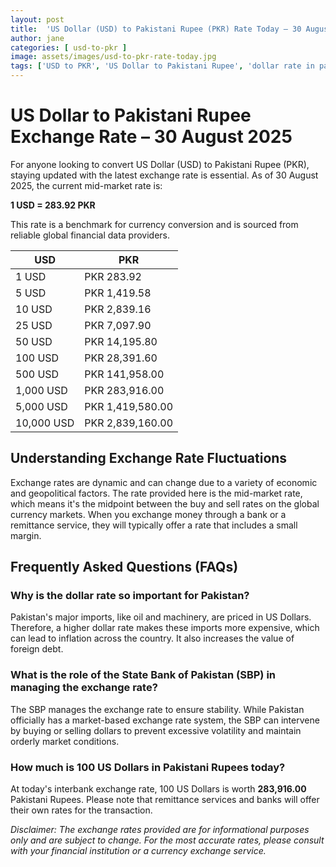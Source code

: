 ```yaml
---
layout: post
title:  'US Dollar (USD) to Pakistani Rupee (PKR) Rate Today – 30 August 2025'
author: jane
categories: [ usd-to-pkr ]
image: assets/images/usd-to-pkr-rate-today.jpg
tags: ['USD to PKR', 'US Dollar to Pakistani Rupee', 'dollar rate in pakistan', 'today dollar rate open market', 'usa to pakistan dollar rate']
---
```


# US Dollar to Pakistani Rupee Exchange Rate – 30 August 2025

For anyone looking to convert US Dollar (USD) to Pakistani Rupee (PKR), staying updated with the latest exchange rate is essential. As of 30 August 2025, the current mid-market rate is:

**1 USD = 283.92 PKR**

This rate is a benchmark for currency conversion and is sourced from reliable global financial data providers.

| USD | PKR |
| --- | --- |
| 1 USD | PKR 283.92 |
| 5 USD | PKR 1,419.58 |
| 10 USD | PKR 2,839.16 |
| 25 USD | PKR 7,097.90 |
| 50 USD | PKR 14,195.80 |
| 100 USD | PKR 28,391.60 |
| 500 USD | PKR 141,958.00 |
| 1,000 USD | PKR 283,916.00 |
| 5,000 USD | PKR 1,419,580.00 |
| 10,000 USD | PKR 2,839,160.00 |


## Understanding Exchange Rate Fluctuations

Exchange rates are dynamic and can change due to a variety of economic and geopolitical factors. The rate provided here is the mid-market rate, which means it's the midpoint between the buy and sell rates on the global currency markets. When you exchange money through a bank or a remittance service, they will typically offer a rate that includes a small margin.

## Frequently Asked Questions (FAQs)

### Why is the dollar rate so important for Pakistan?

Pakistan's major imports, like oil and machinery, are priced in US Dollars. Therefore, a higher dollar rate makes these imports more expensive, which can lead to inflation across the country. It also increases the value of foreign debt.

### What is the role of the State Bank of Pakistan (SBP) in managing the exchange rate?

The SBP manages the exchange rate to ensure stability. While Pakistan officially has a market-based exchange rate system, the SBP can intervene by buying or selling dollars to prevent excessive volatility and maintain orderly market conditions.

### How much is 100 US Dollars in Pakistani Rupees today?

At today's interbank exchange rate, 100 US Dollars is worth **283,916.00** Pakistani Rupees. Please note that remittance services and banks will offer their own rates for the transaction.



*Disclaimer: The exchange rates provided are for informational purposes only and are subject to change. For the most accurate rates, please consult with your financial institution or a currency exchange service.*
